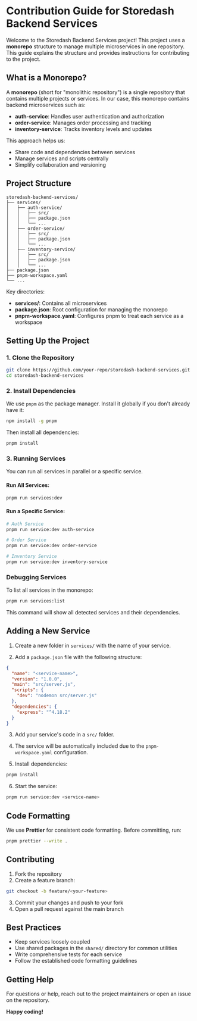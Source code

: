 # Contribution Guide for Storedash Backend Services

Welcome to the Storedash Backend Services project! This project uses a **monorepo** structure to manage multiple microservices in one repository. This guide explains the structure and provides instructions for contributing to the project.

## What is a Monorepo?

A **monorepo** (short for "monolithic repository") is a single repository that contains multiple projects or services. In our case, this monorepo contains backend microservices such as:

- **auth-service**: Handles user authentication and authorization
- **order-service**: Manages order processing and tracking
- **inventory-service**: Tracks inventory levels and updates

This approach helps us:

- Share code and dependencies between services
- Manage services and scripts centrally
- Simplify collaboration and versioning

## Project Structure

```
storedash-backend-services/
├── services/
│   ├── auth-service/
│   │   ├── src/
│   │   ├── package.json
│   │   └── ...
│   ├── order-service/
│   │   ├── src/
│   │   ├── package.json
│   │   └── ...
│   ├── inventory-service/
│   │   ├── src/
│   │   ├── package.json
│   │   └── ...
├── package.json
├── pnpm-workspace.yaml
└── ...
```

Key directories:

- **services/**: Contains all microservices
- **package.json**: Root configuration for managing the monorepo
- **pnpm-workspace.yaml**: Configures pnpm to treat each service as a workspace

## Setting Up the Project

### 1. Clone the Repository

```bash
git clone https://github.com/your-repo/storedash-backend-services.git
cd storedash-backend-services
```

### 2. Install Dependencies

We use `pnpm` as the package manager. Install it globally if you don't already have it:

```bash
npm install -g pnpm
```

Then install all dependencies:

```bash
pnpm install
```

### 3. Running Services

You can run all services in parallel or a specific service.

#### Run All Services:

```bash
pnpm run services:dev
```

#### Run a Specific Service:

```bash
# Auth Service
pnpm run service:dev auth-service

# Order Service
pnpm run service:dev order-service

# Inventory Service
pnpm run service:dev inventory-service
```

### Debugging Services

To list all services in the monorepo:

```bash
pnpm run services:list
```

This command will show all detected services and their dependencies.

## Adding a New Service

1. Create a new folder in `services/` with the name of your service.

2. Add a `package.json` file with the following structure:

```json
{
  "name": "<service-name>",
  "version": "1.0.0",
  "main": "src/server.js",
  "scripts": {
    "dev": "nodemon src/server.js"
  },
  "dependencies": {
    "express": "^4.18.2"
  }
}
```

3. Add your service's code in a `src/` folder.

4. The service will be automatically included due to the `pnpm-workspace.yaml` configuration.

5. Install dependencies:

```bash
pnpm install
```

6. Start the service:

```bash
pnpm run service:dev <service-name>
```

## Code Formatting

We use **Prettier** for consistent code formatting. Before committing, run:

```bash
pnpm prettier --write .
```

## Contributing

1. Fork the repository
2. Create a feature branch:

```bash
git checkout -b feature/<your-feature>
```

3. Commit your changes and push to your fork
4. Open a pull request against the main branch

## Best Practices

- Keep services loosely coupled
- Use shared packages in the `shared/` directory for common utilities
- Write comprehensive tests for each service
- Follow the established code formatting guidelines

## Getting Help

For questions or help, reach out to the project maintainers or open an issue on the repository.

**Happy coding!**
